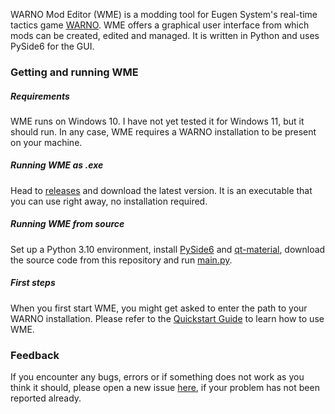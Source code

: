 WARNO Mod Editor (WME) is a modding tool for Eugen System's real-time tactics game [WARNO](https://store.steampowered.com/app/1611600/WARNO/). WME offers a graphical user interface from which mods can be created, edited and managed. It is written in Python and uses PySide6 for the GUI.

### Getting and running WME

##### Requirements

WME runs on Windows 10. I have not yet tested it for Windows 11, but it should run. In any case, WME requires a WARNO installation to be present on your machine.

##### Running WME as .exe

Head to [releases](https://github.com/Jonitr0/WarnoModEditor/releases) and download the latest version. It is an executable that you can use right away, no installation required.

##### Running WME from source

Set up a Python 3.10 environment, install [PySide6](https://pypi.org/project/PySide6/) and [qt-material](https://pypi.org/project/qt-material/), download the source code from this repository and run [main.py](https://github.com/Jonitr0/WarnoModEditor/blob/main/main.py).

##### First steps

When you first start WME, you might get asked to enter the path to your WARNO installation. Please refer to the [Quickstart Guide](https://github.com/Jonitr0/WarnoModEditor/blob/main/resources/markdown/Quickstart.md) to learn how to use WME.

### Feedback

If you encounter any bugs, errors or if something does not work as you think it should, please open a new issue [here](https://github.com/Jonitr0/WarnoModEditor/issues), if your problem has not been reported already.